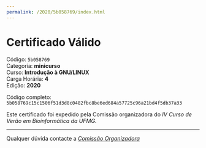 ```yaml
---
permalink: /2020/5b058769/index.html
---
```


# Certificado Válido

Código: `5b058769`<br>
Categoria: **minicurso**<br>
Curso: **Introdução à GNU/LINUX**<br>
Carga Horária: **4**<br>
Edição: **2020**<br>


Código completo: `5b058769c15c1506f51d3d8c0482fbc8be6ed684a57725c96a21bd4f5db37a33`


Este certificado foi expedido pela Comissão organizadora do *IV Curso de Verão em Bioinformática da UFMG*.

----

Qualquer dúvida contacte a [_Comissão Organizadora_](<mailto:cursobioinfoufmg@gmail.com$subject=[Certificados]>)

